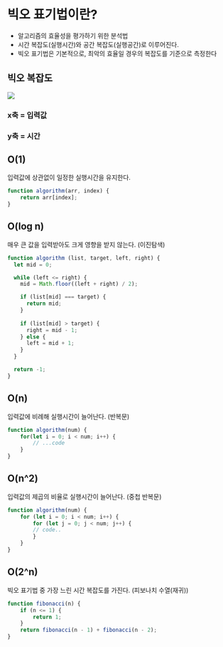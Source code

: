 # 빅오 표기법이란?
- 알고리즘의 효율성을 평가하기 위한 분석법
- 시간 복잡도(실행시간)와 공간 복잡도(실행공간)로 이루어진다.
- 빅오 표기법은 기본적으로, 최악의 효율일 경우의 복잡도를 기준으로 측정한다

## 빅오 복잡도

![](https://velog.velcdn.com/images/sangbin2/post/c279607c-d9fa-43ef-b189-03c3d19ec9a5/image.png)

### x축 = 입력값
### y축 = 시간



## O(1)
입력값에 상관없이 일정한 실행시간을 유지한다.

```javascript
function algorithm(arr, index) {
	return arr[index];
}  

```

## O(log n)
매우 큰 값을 입력받아도 크게 영향을 받지 않는다. (이진탐색)

```javascript
function algorithm (list, target, left, right) {
  let mid = 0;

  while (left <= right) {
    mid = Math.floor((left + right) / 2);

    if (list[mid] === target) {
      return mid;
    }
    
    if (list[mid] > target) {
      right = mid - 1;
    } else {
      left = mid + 1;
    }
  }

  return -1;
}
```

## O(n)
입력값에 비례해 실행시간이 늘어난다. (반복문)

```javascript
function algorithm(num) {
	for(let i = 0; i < num; i++) {
		// ...code
    }
}
```

## O(n^2)
입력값의 제곱의 비율로 실행시간이 늘어난다. (중첩 반복문)
```javascript
function algorithm(num) {
	for (let i = 0; i < num; i++) {
		for (let j = 0; j < num; j++) {
		// code..
		}
	}
}
```

## O(2^n)
빅오 표기법 중 가장 느린 시간 복잡도를 가진다. (피보나치 수열(재귀))
```javascript
function fibonacci(n) {
	if (n <= 1) {
		return 1;
	}
	return fibonacci(n - 1) + fibonacci(n - 2);
}
```

